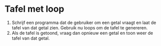# Tafel met loop


1. Schrijf een programma dat de gebruiker om een getal vraagt en laat de tafel van dat getal zien. Gebruik nu loops om de tafel te genereren.
1. Als de tafel is getoond, vraag dan opnieuw een getal en toon weer de tafel van dat getal.  